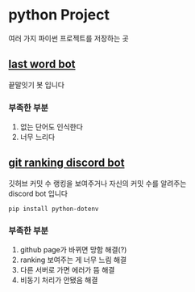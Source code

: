 # python Project

여러 가지 파이썬 프로젝트를 저장하는 곳

## [last word bot](/끝말잇기)

끝말잇기 봇 입니다

### 부족한 부분

1. 없는 단어도 인식한다
2. 너무 느리다

## [git ranking discord bot](/git_ranking_discord)

깃허브 커밋 수 랭킹을 보여주거나 자신의 커밋 수를 알려주는<br>
discord bot 입니다

```
pip install python-dotenv
```


### 부족한 부분

1. github page가 바뀌면 망함        해결(?)
2. ranking 보여주는 게 너무 느림     해결
3. 다른 서버로 가면 에러가 뜸        해결
4. 비동기 처리가 안됐음              해결
